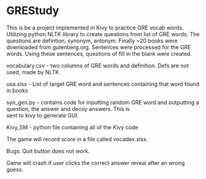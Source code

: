 # GREStudy

  This is be a project implemented in Kivy to practice GRE vocab words. 
  Utilizing python NLTK library to create questions from list of GRE words. The questions are defintion, synonym, antonym. 
  Finally ~20 books were downloaded from gutenberg.org. Sentences were processed for the GRE words.
  Using these sentences, questions of fill in the blank were created. 
  
  
  vocabulary.csv - two columns of GRE words and definition. Defs are not used, made by NLTK
  
  usa.xlsx - List of target GRE word and sentences containing that word found in books
  
  syn_gen.py -  contains code for inputting random GRE word and outputting a question, the answer and decoy answers. This is     
  sent to kivy to generate GUI.
     
  Kivy_SM - python file containing all of the Kivy code

  The game will record score in a file called vocadex.xlsx. 




Bugs:
  Quit button does not work.
  
  Game will crash if user clicks the correct answer reveal after an wrong guess.
